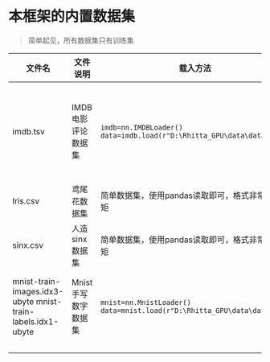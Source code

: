  # 本框架的内置数据集 

> 简单起见，所有数据集只有训练集

| 文件名                                                       | 文件说明            | 载入方法                                                     | 返回文件类型                                                 |
| ------------------------------------------------------------ | ------------------- | ------------------------------------------------------------ | ------------------------------------------------------------ |
| imdb.tsv                                                     | IMDB电影评论数据集  | ```imdb=nn.IMDBLoader()   data=imdb.load(r"D:\Rhitta_GPU\data\dataset")``` | (seqs,labels)  其中seqs是一个二维列表，列表里面每个列表都是一条句子的数字表示，labels是一个一维列表，代表每个句子的情感0或1 |
| Iris.csv                                                     | 鸢尾花数据集        | 简单数据集，使用pandas读取即可，格式非常中规中矩             | pandas.DataFrame类型                                         |
| sinx.csv                                                     | 人造sinx数据集      | 简单数据集，使用pandas读取即可，格式非常中规中矩             | pandas.DataFrame类型                                         |
| mnist-train-images.idx3-ubyte  mnist-train-labels.idx1-ubyte | Mnist手写数字数据集 | ```mnist=nn.MnistLoader() data=mnist.load(r"D:\Rhitta_GPU\data\dataset")``` | (x，labels) 其中x是60000x784的图片，labels是60000x1的标签，类型为cupy.ndarray |
|                                                              |                     |                                                              |                                                              |
|                                                              |                     |                                                              |                                                              |
|                                                              |                     |                                                              |                                                              |

